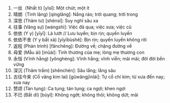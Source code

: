 1. 一丝（Nhất ti) [yīsī]: Một chút; một ít
2. 晴朗（Tinh lãng) [qínglǎng]: Nắng ráo; trời quang; trời trong
3. 深思 (Thâm tư) [shēnsī]: Suy nghĩ sâu xa
4. 往事 (Vãng sự)	[wángshì]: Việc đã qua; việc xưa; việc cũ
5. 依依 (Y y) [yīyī]: Lả lướt // Lưu luyến; bịn rịn; quyến luyến
6. 依依不舍 (Y y bất xả) [yīyībùshě]: Bịn rịn; quyến luyến không rời
7. 返程 (Phản trình) [fǎnchéng]: Đường về; chặng đường về
8. 母爱 (Mẫu ái) [mǔài]: Tình thương của mẹ; lòng mẹ thương con
9. 永恒 (Vĩnh hằng) [yǒnghéng]: Vĩnh hằng; vĩnh viễn; mãi mãi; đời đời bền vững
10. 深沉 (Thâm trầm)	[shēnchén]: Sâu lắng; lắng sâu
11. 古往今来 (Cổ vãng kim lai) [gǔwǎngjīnlái]: Tự cổ chí kim; từ xưa đến nay; xưa nay
12. 赞颂 (Tán tụng): Ca tụng; tán tụng; ca ngợi; khen ngợi
13. 不已 (Bất dĩ) [bùyǐ]: Không ngớt; không thôi; không dứt; mãi